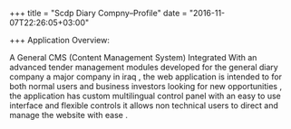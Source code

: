 +++
title = "Scdp Diary Compny–Profile"
date = "2016-11-07T22:26:05+03:00"

+++
Application Overview:

A General CMS (Content Management System) Integrated With an advanced tender management modules developed for the general diary company a major company in iraq , the web application is intended to for both normal users and business investors looking for new opportunities ,  the application has custom multilingual control panel with an easy to use interface and flexible controls it allows non technical users to direct and manage the website with ease .
